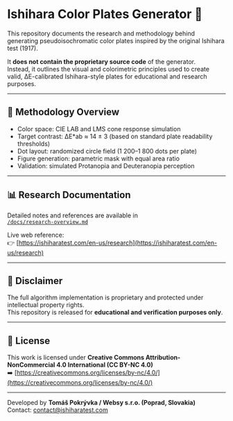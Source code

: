 # Ishihara Color Plates Generator 🎨

This repository documents the research and methodology behind generating pseudoisochromatic color plates inspired by the original Ishihara test (1917).

It **does not contain the proprietary source code** of the generator.  
Instead, it outlines the visual and colorimetric principles used to create valid, ΔE-calibrated Ishihara-style plates for educational and research purposes.

---

## 🔬 Methodology Overview

- Color space: CIE LAB and LMS cone response simulation  
- Target contrast: ΔE\*ab ≈ 14 ± 3 (based on standard plate readability thresholds)  
- Dot layout: randomized circle field (1 200–1 800 dots per plate)  
- Figure generation: parametric mask with equal area ratio  
- Validation: simulated Protanopia and Deuteranopia perception

---

## 📊 Research Documentation

Detailed notes and references are available in  
[`/docs/research-overview.md`](docs/research-overview.md)

Live web reference:  
👉 [https://ishiharatest.com/en-us/research](https://ishiharatest.com/en-us/research)

---

## 🧠 Disclaimer

The full algorithm implementation is proprietary and protected under intellectual property rights.  
This repository is released for **educational and verification purposes only**.

---

## 📜 License

This work is licensed under **Creative Commons Attribution-NonCommercial 4.0 International (CC BY-NC 4.0)**  
➡️ [https://creativecommons.org/licenses/by-nc/4.0/](https://creativecommons.org/licenses/by-nc/4.0/)

---

Developed by **Tomáš Pokrývka / Websy s.r.o. (Poprad, Slovakia)**  
Contact: [contact@ishiharatest.com](mailto:info@websy.sk)
